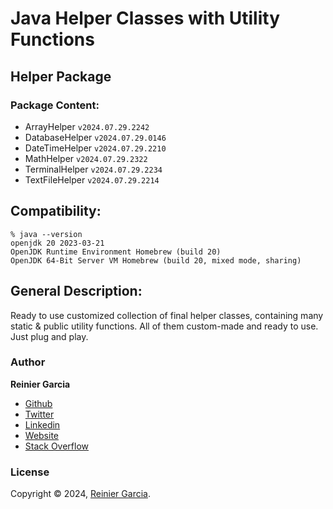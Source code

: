# Java Helper Classes with Utility Functions

## Helper Package

### Package Content:

- ArrayHelper `v2024.07.29.2242`
- DatabaseHelper `v2024.07.29.0146`
- DateTimeHelper `v2024.07.29.2210`
- MathHelper `v2024.07.29.2322`
- TerminalHelper `v2024.07.29.2234`
- TextFileHelper `v2024.07.29.2214`

## Compatibility:

```
% java --version
openjdk 20 2023-03-21
OpenJDK Runtime Environment Homebrew (build 20)
OpenJDK 64-Bit Server VM Homebrew (build 20, mixed mode, sharing)
```

## General Description:

Ready to use customized collection of final helper classes, containing many static & public utility functions. All of
them custom-made and ready to use. Just plug and play.

### Author

**Reinier Garcia**

* [Github](https://github.com/reymillenium)
* [Twitter](https://twitter.com/ReinierGarciaR)
* [Linkedin](https://www.linkedin.com/in/reiniergarcia/)
* [Website](https://www.reiniergarcia.dev/)
* [Stack Overflow](https://stackoverflow.com/users/9616949/reinier-garcia)

### License

Copyright © 2024, [Reinier Garcia](https://github.com/reymillenium).


